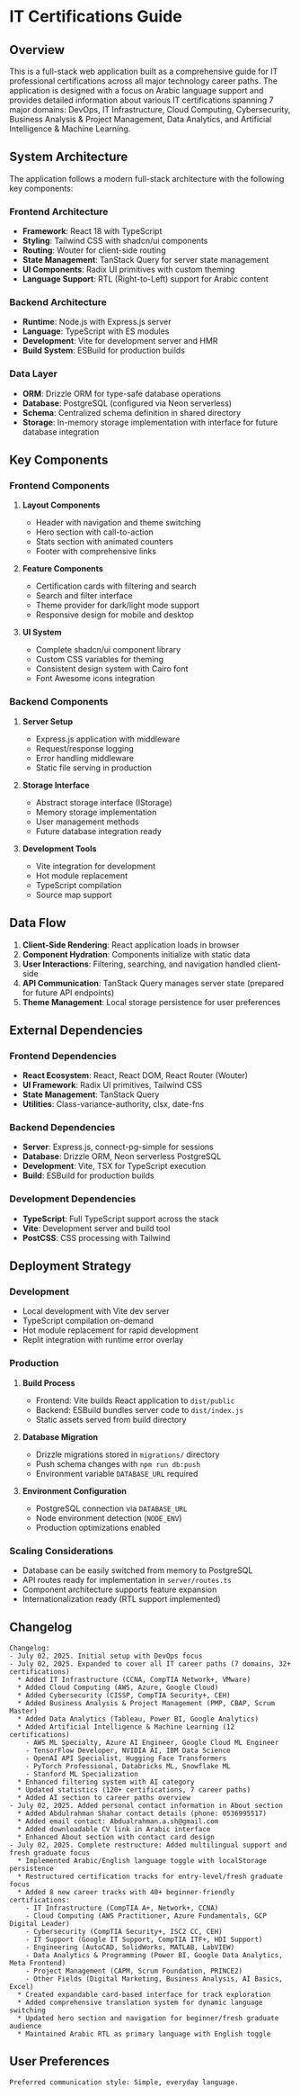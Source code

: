 # IT Certifications Guide

## Overview

This is a full-stack web application built as a comprehensive guide for IT professional certifications across all major technology career paths. The application is designed with a focus on Arabic language support and provides detailed information about various IT certifications spanning 7 major domains: DevOps, IT Infrastructure, Cloud Computing, Cybersecurity, Business Analysis & Project Management, Data Analytics, and Artificial Intelligence & Machine Learning.

## System Architecture

The application follows a modern full-stack architecture with the following key components:

### Frontend Architecture
- **Framework**: React 18 with TypeScript
- **Styling**: Tailwind CSS with shadcn/ui components
- **Routing**: Wouter for client-side routing
- **State Management**: TanStack Query for server state management
- **UI Components**: Radix UI primitives with custom theming
- **Language Support**: RTL (Right-to-Left) support for Arabic content

### Backend Architecture
- **Runtime**: Node.js with Express.js server
- **Language**: TypeScript with ES modules
- **Development**: Vite for development server and HMR
- **Build System**: ESBuild for production builds

### Data Layer
- **ORM**: Drizzle ORM for type-safe database operations
- **Database**: PostgreSQL (configured via Neon serverless)
- **Schema**: Centralized schema definition in shared directory
- **Storage**: In-memory storage implementation with interface for future database integration

## Key Components

### Frontend Components
1. **Layout Components**
   - Header with navigation and theme switching
   - Hero section with call-to-action
   - Stats section with animated counters
   - Footer with comprehensive links

2. **Feature Components**
   - Certification cards with filtering and search
   - Search and filter interface
   - Theme provider for dark/light mode support
   - Responsive design for mobile and desktop

3. **UI System**
   - Complete shadcn/ui component library
   - Custom CSS variables for theming
   - Consistent design system with Cairo font
   - Font Awesome icons integration

### Backend Components
1. **Server Setup**
   - Express.js application with middleware
   - Request/response logging
   - Error handling middleware
   - Static file serving in production

2. **Storage Interface**
   - Abstract storage interface (IStorage)
   - Memory storage implementation
   - User management methods
   - Future database integration ready

3. **Development Tools**
   - Vite integration for development
   - Hot module replacement
   - TypeScript compilation
   - Source map support

## Data Flow

1. **Client-Side Rendering**: React application loads in browser
2. **Component Hydration**: Components initialize with static data
3. **User Interactions**: Filtering, searching, and navigation handled client-side
4. **API Communication**: TanStack Query manages server state (prepared for future API endpoints)
5. **Theme Management**: Local storage persistence for user preferences

## External Dependencies

### Frontend Dependencies
- **React Ecosystem**: React, React DOM, React Router (Wouter)
- **UI Framework**: Radix UI primitives, Tailwind CSS
- **State Management**: TanStack Query
- **Utilities**: Class-variance-authority, clsx, date-fns

### Backend Dependencies
- **Server**: Express.js, connect-pg-simple for sessions
- **Database**: Drizzle ORM, Neon serverless PostgreSQL
- **Development**: Vite, TSX for TypeScript execution
- **Build**: ESBuild for production builds

### Development Dependencies
- **TypeScript**: Full TypeScript support across the stack
- **Vite**: Development server and build tool
- **PostCSS**: CSS processing with Tailwind

## Deployment Strategy

### Development
- Local development with Vite dev server
- TypeScript compilation on-demand
- Hot module replacement for rapid development
- Replit integration with runtime error overlay

### Production
1. **Build Process**
   - Frontend: Vite builds React application to `dist/public`
   - Backend: ESBuild bundles server code to `dist/index.js`
   - Static assets served from build directory

2. **Database Migration**
   - Drizzle migrations stored in `migrations/` directory
   - Push schema changes with `npm run db:push`
   - Environment variable `DATABASE_URL` required

3. **Environment Configuration**
   - PostgreSQL connection via `DATABASE_URL`
   - Node environment detection (`NODE_ENV`)
   - Production optimizations enabled

### Scaling Considerations
- Database can be easily switched from memory to PostgreSQL
- API routes ready for implementation in `server/routes.ts`
- Component architecture supports feature expansion
- Internationalization ready (RTL support implemented)

## Changelog

```
Changelog:
- July 02, 2025. Initial setup with DevOps focus
- July 02, 2025. Expanded to cover all IT career paths (7 domains, 32+ certifications)
  * Added IT Infrastructure (CCNA, CompTIA Network+, VMware)
  * Added Cloud Computing (AWS, Azure, Google Cloud) 
  * Added Cybersecurity (CISSP, CompTIA Security+, CEH)
  * Added Business Analysis & Project Management (PMP, CBAP, Scrum Master)
  * Added Data Analytics (Tableau, Power BI, Google Analytics)
  * Added Artificial Intelligence & Machine Learning (12 certifications)
    - AWS ML Specialty, Azure AI Engineer, Google Cloud ML Engineer
    - TensorFlow Developer, NVIDIA AI, IBM Data Science
    - OpenAI API Specialist, Hugging Face Transformers
    - PyTorch Professional, Databricks ML, Snowflake ML
    - Stanford ML Specialization
  * Enhanced filtering system with AI category
  * Updated statistics (120+ certifications, 7 career paths)
  * Added AI section to career paths overview
- July 02, 2025. Added personal contact information in About section
  * Added Abdulrahman Shahar contact details (phone: 0536995517)
  * Added email contact: Abdualrahman.a.sh@gmail.com
  * Added downloadable CV link in Arabic interface
  * Enhanced About section with contact card design
- July 02, 2025. Complete restructure: Added multilingual support and fresh graduate focus
  * Implemented Arabic/English language toggle with localStorage persistence
  * Restructured certification tracks for entry-level/fresh graduate focus
  * Added 8 new career tracks with 40+ beginner-friendly certifications:
    - IT Infrastructure (CompTIA A+, Network+, CCNA)
    - Cloud Computing (AWS Practitioner, Azure Fundamentals, GCP Digital Leader)
    - Cybersecurity (CompTIA Security+, ISC2 CC, CEH)
    - IT Support (Google IT Support, CompTIA ITF+, HDI Support)
    - Engineering (AutoCAD, SolidWorks, MATLAB, LabVIEW)
    - Data Analytics & Programming (Power BI, Google Data Analytics, Meta Frontend)
    - Project Management (CAPM, Scrum Foundation, PRINCE2)
    - Other Fields (Digital Marketing, Business Analysis, AI Basics, Excel)
  * Created expandable card-based interface for track exploration
  * Added comprehensive translation system for dynamic language switching
  * Updated hero section and navigation for beginner/fresh graduate audience
  * Maintained Arabic RTL as primary language with English toggle
```

## User Preferences

```
Preferred communication style: Simple, everyday language.
```